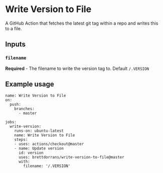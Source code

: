 # Write Version to File

A GitHub Action that fetches the latest git tag within a repo and writes this to a file.

## Inputs

### `filename`

**Required** - The filename to write the version tag to. Default `/.VERSION`

## Example usage

```
name: Write Version to File
on:
  push:
    branches:
      - master

jobs:
  write-version:
    runs-on: ubuntu-latest
    name: Write Version to File
    steps:
    - uses: actions/checkout@master
    - name: Update version
      id: version
      uses: brettdorrans/write-version-to-file@master
      with:
        filename: '/.VERSION'
```
